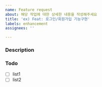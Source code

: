 ```yaml
---
name: Feature request
about: 해당 작업에 대한 상세한 내용을 작성해주세요
title: 'ex) Feat: 로그인/회원가입 기능구현'
labels: enhancement
assignees: ''

---
```


### Description
<!---- 해당작업을 하기 위해 고민한 생각들을 작성해주세요(10줄 미만) -->

### Todo
- [ ] list1
- [ ] list2

